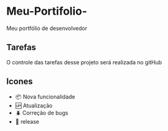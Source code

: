 # Meu-Portifolio-

Meu portfólio de desenvolvedor 

## Tarefas 

  O controle das tarefas desse projeto será realizada no gitHub

## Icones 

 - :package: Nova funcionalidade
 - :up: Atualização
 - :beetle: Correção de bugs
 - :checkered_flag: release